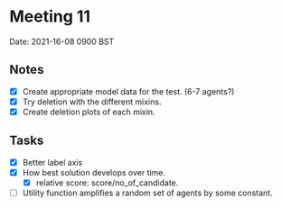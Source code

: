 # Meeting 11
Date: 2021-16-08 0900 BST

## Notes
- [x] Create appropriate model data for the test. (6-7 agents?)
- [x] Try deletion with the different mixins.
- [x] Create deletion plots of each mixin.

## Tasks
- [x] Better label axis
- [x] How best solution develops over time.
    - [x] relative score: score/no_of_candidate.
- [ ] Utility function amplifies a random set of agents by some constant.